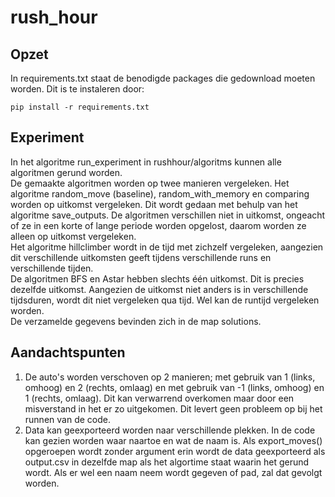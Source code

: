 # rush_hour

## Opzet
In requirements.txt staat de benodigde packages die gedownload moeten worden. Dit is te instaleren door:
```
pip install -r requirements.txt
```
## Experiment
In het algoritme run_experiment in rushhour/algoritms kunnen alle algoritmen gerund worden.
\
De gemaakte algoritmen worden op twee manieren vergeleken. Het algoritme random_move (baseline), random_with_memory en comparing worden op uitkomst vergeleken. Dit wordt gedaan met behulp van het algoritme save_outputs. De algoritmen verschillen niet in uitkomst, ongeacht of ze in een korte of lange periode worden opgelost, daarom worden ze alleen op uitkomst vergeleken.
\
Het algoritme hillclimber wordt in de tijd met zichzelf vergeleken, aangezien dit verschillende uitkomsten geeft tijdens verschillende runs en verschillende tijden.
\
De algoritmen BFS en Astar hebben slechts één uitkomst. Dit is precies dezelfde uitkomst. Aangezien de uitkomst niet anders is in verschillende tijdsduren, wordt dit niet vergeleken qua tijd. Wel kan de runtijd vergeleken worden. 
\
De verzamelde gegevens bevinden zich in de map solutions.


## Aandachtspunten
1. De auto's worden verschoven op 2 manieren; met gebruik van 1 (links, omhoog) en 2 (rechts, omlaag) en met gebruik van -1 (links, omhoog) en 1 (rechts, omlaag). Dit kan verwarrend overkomen maar door een misverstand in het er zo uitgekomen. Dit levert geen probleem op bij het runnen van de code.
2. Data kan geexporteerd worden naar verschillende plekken. In de code kan gezien worden waar naartoe en wat de naam is. Als export_moves() opgeroepen wordt zonder argument erin wordt de data geexporteerd als output.csv in dezelfde map als het algortime staat waarin het gerund wordt. Als er wel een naam neem wordt gegeven of pad, zal dat gevolgt worden.


